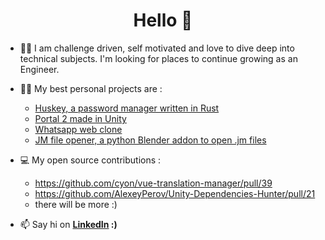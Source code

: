 <h1 align="center">Hello 👋</h1>

- 👨‍💻 I am challenge driven, self motivated and love to dive deep into technical subjects. I'm looking for places to continue growing as an Engineer.

- 👨‍💻 My best personal projects are :
   - [Huskey, a password manager written in Rust](https://github.com/Theo-Fourniez/huskey/)
   - [Portal 2 made in Unity](https://www.youtube.com/watch?v=AnaACWZnJ4g)
   - [Whatsapp web clone](https://github.com/Theo-Fourniez/websocket-chat-app-frontend)
   - [JM file opener, a python Blender addon to open .jm files](https://www.youtube.com/watch?v=Cut9Yoxsb8Y)
   
- 💻 My open source contributions :
   - https://github.com/cyon/vue-translation-manager/pull/39
   - https://github.com/AlexeyPerov/Unity-Dependencies-Hunter/pull/21
   - there will be more :) 
   
- 📫 Say hi on **[LinkedIn](https://www.linkedin.com/in/theo-fourniez/) :)**
